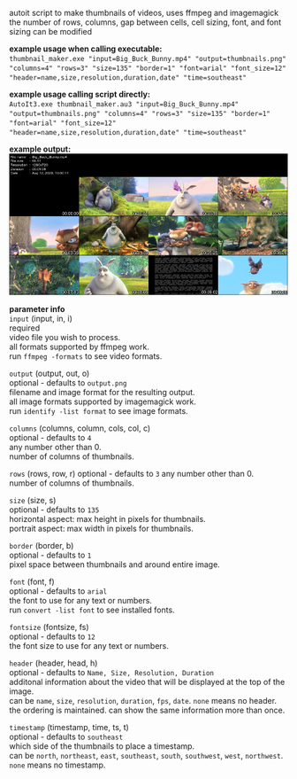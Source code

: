 autoit script to make thumbnails of videos, uses ffmpeg and imagemagick  
the number of rows, columns, gap between cells, cell sizing, font, and font sizing can be modified  
  
**example usage when calling executable:**    
`thumbnail_maker.exe "input=Big_Buck_Bunny.mp4" "output=thumbnails.png" "columns=4" "rows=3" "size=135" "border=1" "font=arial" "font_size=12" "header=name,size,resolution,duration,date" "time=southeast"`  

**example usage calling script directly:**    
`AutoIt3.exe thumbnail_maker.au3 "input=Big_Buck_Bunny.mp4" "output=thumbnails.png" "columns=4" "rows=3" "size=135" "border=1" "font=arial" "font_size=12" "header=name,size,resolution,duration,date" "time=southeast"`  
  
**example output:**  
![output result](https://raw.githubusercontent.com/lllllll-llll-llllll/video_thumbnail_maker/master/examples/thumbnails.png)  
  
**parameter info**  
`input` (input, in, i)  
required  
video file you wish to process.  
all formats supported by ffmpeg work.  
run `ffmpeg -formats` to see video formats.  
  
`output` (output, out, o)  
optional - defaults to `output.png`  
filename and image format for the resulting output.  
all image formats supported by imagemagick work.  
run `identify -list format` to see image formats.  
  
`columns` (columns, column, cols, col, c)  
optional - defaults to `4`  
any number other than 0.  
number of columns of thumbnails.  
  
`rows` (rows, row, r) 
optional - defaults to `3` 
any number other than 0.  
number of columns of thumbnails.  
  
`size` (size, s)  
optional - defaults to `135`  
horizontal aspect: max height in pixels for thumbnails.  
portrait aspect: max width in pixels for thumbnails.  
  
`border` (border, b)  
optional - defaults to `1`  
pixel space between thumbnails and around entire image.  
  
`font` (font, f)  
optional - defaults to `arial`  
the font to use for any text or numbers.  
run `convert -list font` to see installed fonts.  
  
`fontsize` (fontsize, fs)  
optional - defaults to `12`  
the font size to use for any text or numbers.  
  
`header` (header, head, h)  
optional - defaults to `Name, Size, Resolution, Duration`  
additonal information about the video that will be displayed at the top of the image.  
can be `name`, `size`, `resolution`, `duration`, `fps`, `date`. `none` means no header.  
the ordering is maintained. can show the same information more than once.  
  
`timestamp` (timestamp, time, ts, t)  
optional - defaults to `southeast`  
which side of the thumbnails to place a timestamp.  
can be `north`, `northeast`, `east`, `southeast`, `south`, `southwest`, `west`, `northwest`. `none` means no timestamp.  
